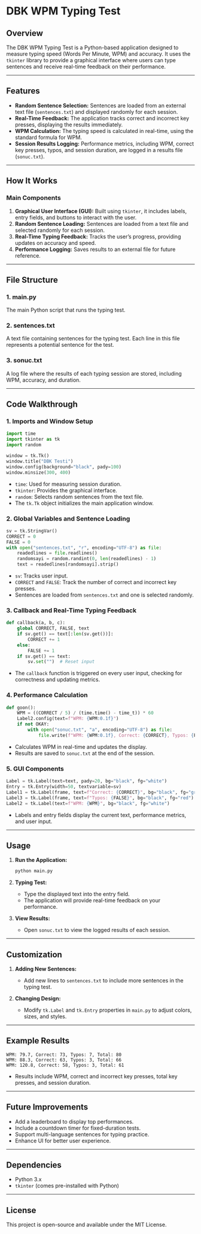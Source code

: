 # DBK WPM Typing Test

## Overview
The DBK WPM Typing Test is a Python-based application designed to measure typing speed (Words Per Minute, WPM) and accuracy. It uses the `tkinter` library to provide a graphical interface where users can type sentences and receive real-time feedback on their performance.

---

## Features
- **Random Sentence Selection:** Sentences are loaded from an external text file (`sentences.txt`) and displayed randomly for each session.
- **Real-Time Feedback:** The application tracks correct and incorrect key presses, displaying the results immediately.
- **WPM Calculation:** The typing speed is calculated in real-time, using the standard formula for WPM.
- **Session Results Logging:** Performance metrics, including WPM, correct key presses, typos, and session duration, are logged in a results file (`sonuc.txt`).

---

## How It Works

### Main Components

1. **Graphical User Interface (GUI):** Built using `tkinter`, it includes labels, entry fields, and buttons to interact with the user.
2. **Random Sentence Loading:** Sentences are loaded from a text file and selected randomly for each session.
3. **Real-Time Typing Feedback:** Tracks the user’s progress, providing updates on accuracy and speed.
4. **Performance Logging:** Saves results to an external file for future reference.

---

## File Structure

### 1. **main.py**
The main Python script that runs the typing test.

### 2. **sentences.txt**
A text file containing sentences for the typing test. Each line in this file represents a potential sentence for the test.

### 3. **sonuc.txt**
A log file where the results of each typing session are stored, including WPM, accuracy, and duration.

---

## Code Walkthrough

### 1. **Imports and Window Setup**
```python
import time
import tkinter as tk
import random

window = tk.Tk()
window.title("DBK Testi")
window.config(background="black", pady=100)
window.minsize(300, 400)
```
- `time`: Used for measuring session duration.
- `tkinter`: Provides the graphical interface.
- `random`: Selects random sentences from the text file.
- The `tk.Tk` object initializes the main application window.

### 2. **Global Variables and Sentence Loading**
```python
sv = tk.StringVar()
CORRECT = 0
FALSE = 0
with open("sentences.txt", "r", encoding="UTF-8") as file:
    readedlines = file.readlines()
    randomsayi = random.randint(0, len(readedlines) - 1)
    text = readedlines[randomsayi].strip()
```
- `sv`: Tracks user input.
- `CORRECT` and `FALSE`: Track the number of correct and incorrect key presses.
- Sentences are loaded from `sentences.txt` and one is selected randomly.

### 3. **Callback and Real-Time Typing Feedback**
```python
def callback(a, b, c):
    global CORRECT, FALSE, text
    if sv.get() == text[:len(sv.get())]:
        CORRECT += 1
    else:
        FALSE += 1
    if sv.get() == text:
        sv.set("")  # Reset input
```
- The `callback` function is triggered on every user input, checking for correctness and updating metrics.

### 4. **Performance Calculation**
```python
def goon():
    WPM = ((CORRECT / 5) / (time.time() - time_t)) * 60
    Label2.config(text=f"WPM: {WPM:0.1f}")
    if not OKAY:
        with open("sonuc.txt", "a", encoding="UTF-8") as file:
            file.write(f"WPM: {WPM:0.1f}, Correct: {CORRECT}, Typos: {FALSE}\n")
```
- Calculates WPM in real-time and updates the display.
- Results are saved to `sonuc.txt` at the end of the session.

### 5. **GUI Components**
```python
Label = tk.Label(text=text, pady=20, bg="black", fg="white")
Entry = tk.Entry(width=50, textvariable=sv)
Label1 = tk.Label(frame, text=f"Correct: {CORRECT}", bg="black", fg="green")
Label3 = tk.Label(frame, text=f"Typos: {FALSE}", bg="black", fg="red")
Label2 = tk.Label(text=f"WPM: {WPM}", bg="black", fg="white")
```
- Labels and entry fields display the current text, performance metrics, and user input.

---

## Usage

1. **Run the Application:**
   ```bash
   python main.py
   ```

2. **Typing Test:**
   - Type the displayed text into the entry field.
   - The application will provide real-time feedback on your performance.

3. **View Results:**
   - Open `sonuc.txt` to view the logged results of each session.

---

## Customization

1. **Adding New Sentences:**
   - Add new lines to `sentences.txt` to include more sentences in the typing test.

2. **Changing Design:**
   - Modify `tk.Label` and `tk.Entry` properties in `main.py` to adjust colors, sizes, and styles.

---

## Example Results
```plaintext
WPM: 79.7, Correct: 73, Typos: 7, Total: 80
WPM: 88.3, Correct: 63, Typos: 3, Total: 66
WPM: 120.8, Correct: 58, Typos: 3, Total: 61
```
- Results include WPM, correct and incorrect key presses, total key presses, and session duration.

---

## Future Improvements
- Add a leaderboard to display top performances.
- Include a countdown timer for fixed-duration tests.
- Support multi-language sentences for typing practice.
- Enhance UI for better user experience.

---

## Dependencies
- Python 3.x
- `tkinter` (comes pre-installed with Python)

---

## License
This project is open-source and available under the MIT License.

